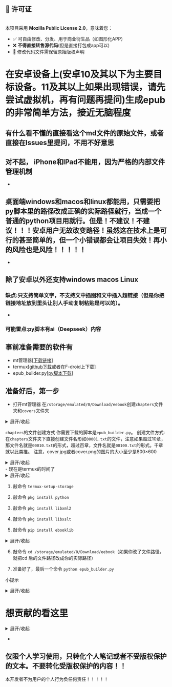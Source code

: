 ## 📜 许可证  
[](https://opensource.org/licenses/MPL-2.0)  
本项目采用 **Mozilla Public License 2.0**，意味着您：
- ✅ 可自由修改、分发、用于商业衍生品（如图形化APP）
- ❌ **不得直接转售源代码**(但是直接打包成app可以)
- 📝 修改代码文件需保留原始版权声明

# 在安卓设备上(安卓10及其以下为主要目标设备。11及其以上如果出现错误，请先尝试虚拟机，再有问题再提问)生成epub的非常简单方法，接近无脑程度
有什么看不懂的直接看这个md文件的原始文件，或者直接在Issues里提问，不用不好意思
-
## 对不起， iPhone和IPad不能用，因为严格的内部文件管理机制
-
## 桌面端windows和macos和linux都能用，只需要把py脚本里的路径改成正确的实际路径就行，当成一个普通的python项目用就行。但是！不建议！不建议！！！安卓用户无故改变路径！虽然这在技术上是可行的甚至简单的，但一个小错误都会让项目失效！再小的风险也是风险！！！！！
-
除了安卓以外还支持windows macos Linux
-
### 缺点:只支持简单文字，不支持文中插图和文中插入超链接（但是你把链接地址放到里头让别人手动复制粘贴是可以的）。
-
### 可能雷点:py脚本有ai（Deepseek）内容
## 事前准备需要的软件有
- mt管理器[[下载链接](https://mt2.cn/download/)]
- termux[[github下载](https://github.com/termux/termux-app)或者在F-droid上下载]
- epub_builder.py[[py脚本下载](https://github.com/wodegeren/Android-epub_builder-Simple_little/releases/tag/Android-epub_builder)]
## 准备好后，第一步
- 打开mt管理器
在`/storage/emulated/0/Download/eebook`创建`chapters`文件夹和`covers`文件夹
<details markdown='1'><summary>展开/收起</summary>
其实创建文件夹的路径位置是别的位置也行，就是需要改动一下你下载的`.py`脚本的里的路径，但是不建议，因为再小的风险也是风险。
而且这个项目是无脑生成，你都无脑了就别自己改了

</details>

`chapters`的文件创建方式
你需要下载的脚本是`epub_builder.py`。
创建文件方式:在`chapters`文件夹下直接创建文件名形如`00001.txt`的文件，注意如果超过10章，那文件名就是`00010.txt`的形式，超过百章，文件名就是`00100.txt`的形式。千章就以此类推。
注意，cover.jpg或者cover.png的图片的大小至少是800×600
<details markdown='1'><summary>展开/收起</summary>
最后的文件夹总体效果就是
----
    
    ```
    /storage/emulated/0/Download/eebook/
    ├── chapters/
    │   ├── 00001.txt
    │   ├── 00002.txt
    │   └── ... (more chapters)
    ├── covers/
    │   └── cover.jpg (or.png)
    └── epub_builder.py
    
    ```

</details>
- 现在是termux的时间了

<details markdown='1'><summary>展开/收起</summary>



</details>

1. 敲命令 `termux-setup-storage`

2. 敲命令 `pkg install python`

3. 敲命令 `pkg install libxml2`

4. 敲命令 `pkg install libxslt`

5. 敲命令 `pip install ebooklib`

<details markdown='1'><summary>展开/收起</summary>

镜像源 `pip install -i https://pypi.doubanio.com/simple/ --trusted-host pypi.doubanio.com ebooklib
`
别的(按照这个格式):

清华源 `https://pypi.tuna.tsinghua.edu.cn/simple/`

阿里云 `https://mirrors.aliyun.com/pypi/simple/`

</details>

6. 敲命令 `cd /storage/emulated/0/Download/eebook`（如果你改了文件路径，就把cd 后的文件路径改成你的实际路径）

7. 准备好了，最后一个命令 `python epub_builder.py`

小提示<details markdown='1'><summary>展开/收起</summary>
`epub_builder.py`里可以根据代码间注释来改变你的epub电子书的部分信息哦

</details>

# 想贡献的看这里
<details markdown='1'><summary>展开/收起</summary>
1. 翻译成别的语言
2. 把这个工具变成apk安装包
3. 或者把这个工具图形化
4. 让这个工具有更多功能
5. 帮作者解答问题
6. 直接Fork爆改这个项目
7.**点个星标**

</details>

-

## 仅限个人学习使用，只转化个人笔记或者不受版权保护的文本。不要转化受版权保护的内容！！
本开发者不为用户的个人行为负任何责任！！！！！
